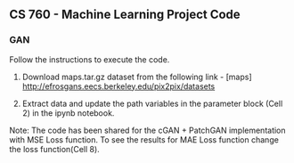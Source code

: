 ## CS 760 - Machine Learning Project Code

### GAN
Follow the instructions to execute the code. 

1. Download maps.tar.gz dataset from the following link - [maps] http://efrosgans.eecs.berkeley.edu/pix2pix/datasets

2. Extract data and update the path variables in the parameter block (Cell 2) in the ipynb notebook.

Note: The code has been shared for the cGAN + PatchGAN implementation with MSE Loss function. To see the results for MAE Loss function change the loss function(Cell 8).

